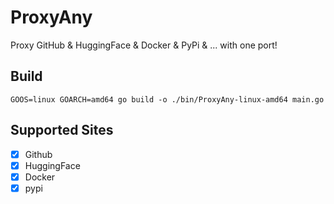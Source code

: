 # ProxyAny
Proxy GitHub & HuggingFace & Docker & PyPi & ... with one port!

## Build
```shell
GOOS=linux GOARCH=amd64 go build -o ./bin/ProxyAny-linux-amd64 main.go
```

## Supported Sites
- [x] Github
- [x] HuggingFace
- [x] Docker
- [x] pypi
